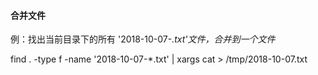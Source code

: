 #### 合并文件

例：找出当前目录下的所有 '2018-10-07-*.txt'文件，合并到一个文件*

find . -type f -name '2018-10-07-*.txt' | xargs cat  > /tmp/2018-10-07.txt